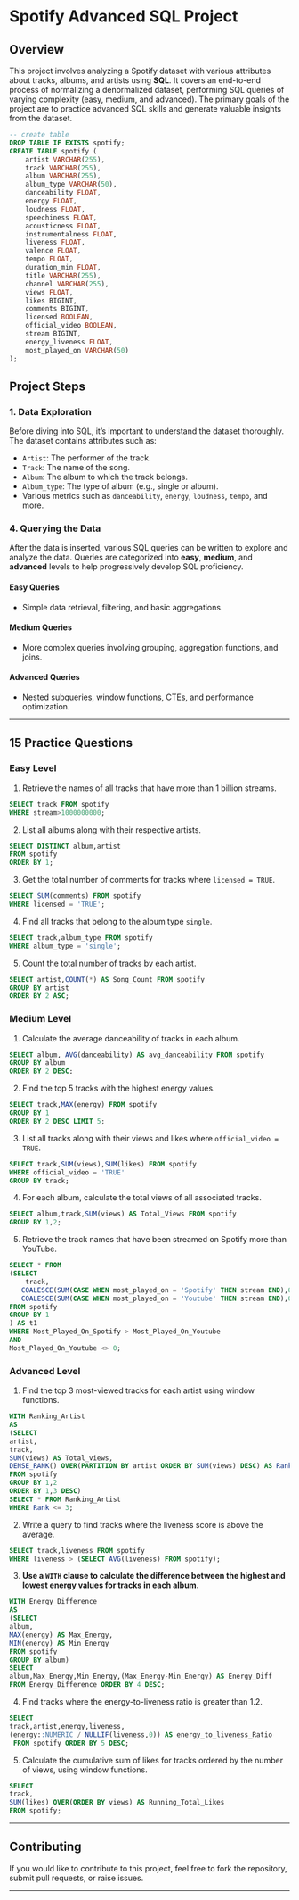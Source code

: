 # Spotify Advanced SQL Project

## Overview
This project involves analyzing a Spotify dataset with various attributes about tracks, albums, and artists using **SQL**. It covers an end-to-end process of normalizing a denormalized dataset, performing SQL queries of varying complexity (easy, medium, and advanced). The primary goals of the project are to practice advanced SQL skills and generate valuable insights from the dataset.

```sql
-- create table
DROP TABLE IF EXISTS spotify;
CREATE TABLE spotify (
    artist VARCHAR(255),
    track VARCHAR(255),
    album VARCHAR(255),
    album_type VARCHAR(50),
    danceability FLOAT,
    energy FLOAT,
    loudness FLOAT,
    speechiness FLOAT,
    acousticness FLOAT,
    instrumentalness FLOAT,
    liveness FLOAT,
    valence FLOAT,
    tempo FLOAT,
    duration_min FLOAT,
    title VARCHAR(255),
    channel VARCHAR(255),
    views FLOAT,
    likes BIGINT,
    comments BIGINT,
    licensed BOOLEAN,
    official_video BOOLEAN,
    stream BIGINT,
    energy_liveness FLOAT,
    most_played_on VARCHAR(50)
);
```
## Project Steps

### 1. Data Exploration
Before diving into SQL, it’s important to understand the dataset thoroughly. The dataset contains attributes such as:
- `Artist`: The performer of the track.
- `Track`: The name of the song.
- `Album`: The album to which the track belongs.
- `Album_type`: The type of album (e.g., single or album).
- Various metrics such as `danceability`, `energy`, `loudness`, `tempo`, and more.

### 4. Querying the Data
After the data is inserted, various SQL queries can be written to explore and analyze the data. Queries are categorized into **easy**, **medium**, and **advanced** levels to help progressively develop SQL proficiency.

#### Easy Queries
- Simple data retrieval, filtering, and basic aggregations.
  
#### Medium Queries
- More complex queries involving grouping, aggregation functions, and joins.
  
#### Advanced Queries
- Nested subqueries, window functions, CTEs, and performance optimization.  
---

## 15 Practice Questions

### Easy Level
1. Retrieve the names of all tracks that have more than 1 billion streams.
```sql
SELECT track FROM spotify 
WHERE stream>1000000000;
```
2. List all albums along with their respective artists.
```sql
SELECT DISTINCT album,artist 
FROM spotify 
ORDER BY 1;
```
3. Get the total number of comments for tracks where `licensed = TRUE`.
```sql
SELECT SUM(comments) FROM spotify
WHERE licensed = 'TRUE';
```
4. Find all tracks that belong to the album type `single`.
```sql
SELECT track,album_type FROM spotify
WHERE album_type = 'single';
```
5. Count the total number of tracks by each artist.
```sql
SELECT artist,COUNT(*) AS Song_Count FROM spotify
GROUP BY artist
ORDER BY 2 ASC;
```

### Medium Level
1. Calculate the average danceability of tracks in each album.
```sql
SELECT album, AVG(danceability) AS avg_danceability FROM spotify
GROUP BY album
ORDER BY 2 DESC;
```
2. Find the top 5 tracks with the highest energy values.
```sql
SELECT track,MAX(energy) FROM spotify
GROUP BY 1
ORDER BY 2 DESC LIMIT 5;
```
3. List all tracks along with their views and likes where `official_video = TRUE`.
```sql
SELECT track,SUM(views),SUM(likes) FROM spotify 
WHERE official_video = 'TRUE'
GROUP BY track;
```
4. For each album, calculate the total views of all associated tracks.
```sql
SELECT album,track,SUM(views) AS Total_Views FROM spotify
GROUP BY 1,2;
```
5. Retrieve the track names that have been streamed on Spotify more than YouTube.
```sql
SELECT * FROM
(SELECT 
    track,
   COALESCE(SUM(CASE WHEN most_played_on = 'Spotify' THEN stream END),0) AS Most_Played_On_Spotify,
   COALESCE(SUM(CASE WHEN most_played_on = 'Youtube' THEN stream END),0) AS Most_Played_On_Youtube
FROM spotify
GROUP BY 1
) AS t1
WHERE Most_Played_On_Spotify > Most_Played_On_Youtube
AND
Most_Played_On_Youtube <> 0;
```

### Advanced Level
1. Find the top 3 most-viewed tracks for each artist using window functions.
```sql
WITH Ranking_Artist
AS
(SELECT 
artist,
track,
SUM(views) AS Total_views,
DENSE_RANK() OVER(PARTITION BY artist ORDER BY SUM(views) DESC) AS Rank
FROM spotify
GROUP BY 1,2
ORDER BY 1,3 DESC)
SELECT * FROM Ranking_Artist
WHERE Rank <= 3;
```
2. Write a query to find tracks where the liveness score is above the average.
```sql
SELECT track,liveness FROM spotify
WHERE liveness > (SELECT AVG(liveness) FROM spotify);
```
3. **Use a `WITH` clause to calculate the difference between the highest and lowest energy values for tracks in each album.**
```sql
WITH Energy_Difference
AS
(SELECT
album,
MAX(energy) AS Max_Energy,
MIN(energy) AS Min_Energy
FROM spotify
GROUP BY album)
SELECT 
album,Max_Energy,Min_Energy,(Max_Energy-Min_Energy) AS Energy_Diff
FROM Energy_Difference ORDER BY 4 DESC;
```
   
4. Find tracks where the energy-to-liveness ratio is greater than 1.2.
```sql
SELECT 
track,artist,energy,liveness,
(energy::NUMERIC / NULLIF(liveness,0)) AS energy_to_liveness_Ratio
 FROM spotify ORDER BY 5 DESC;
```

5. Calculate the cumulative sum of likes for tracks ordered by the number of views, using window functions.
```sql
SELECT 
track,
SUM(likes) OVER(ORDER BY views) AS Running_Total_Likes
FROM spotify;
```
---

## Contributing
If you would like to contribute to this project, feel free to fork the repository, submit pull requests, or raise issues.

---
